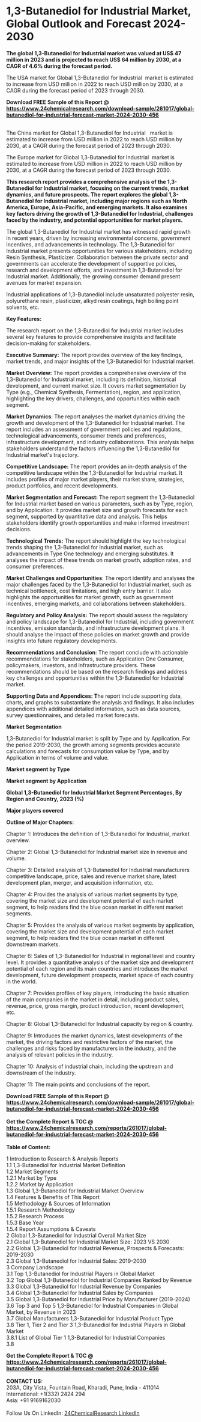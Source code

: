 <h1>1,3-Butanediol for Industrial Market, Global Outlook and Forecast 2024-2030</h1><p><strong>The global 1,3-Butanediol for Industrial market was valued at US$ 47 million in 2023 and is projected to reach US$ 64 million by 2030, at a CAGR of 4.6% during the forecast period.</strong></p><p>
</p><p>The USA market for Global 1,3-Butanediol for Industrial  market is estimated to increase from USD million in 2022 to reach USD million by 2030, at a CAGR during the forecast period of 2023 through 2030.</p><div><b>Download FREE Sample of this Report @ 
            <a href="https://www.24chemicalresearch.com/download-sample/261017/global-butanediol-for-industrial-forecast-market-2024-2030-456">
            https://www.24chemicalresearch.com/download-sample/261017/global-butanediol-for-industrial-forecast-market-2024-2030-456</a></b></div><br><p>
</p><p>The China market for Global 1,3-Butanediol for Industrial   market is estimated to increase from USD million in 2022 to reach USD million by 2030, at a CAGR during the forecast period of 2023 through 2030.</p><p>
</p><p>The Europe market for Global 1,3-Butanediol for Industrial  market is estimated to increase from USD million in 2022 to reach USD million by 2030, at a CAGR during the forecast period of 2023 through 2030.</p><p>
</p><p><strong>This research report provides a comprehensive analysis of the 1,3-Butanediol for Industrial market, focusing on the current trends, market dynamics, and future prospects. The report explores the global 1,3-Butanediol for Industrial market, including major regions such as North America, Europe, Asia-Pacific, and emerging markets. It also examines key factors driving the growth of 1,3-Butanediol for Industrial, challenges faced by the industry, and potential opportunities for market players.</strong></p><p>
The global 1,3-Butanediol for Industrial market has witnessed rapid growth in recent years, driven by increasing environmental concerns, government incentives, and advancements in technology. The 1,3-Butanediol for Industrial market presents opportunities for various stakeholders, including Resin Synthesis, Plasticizer. Collaboration between the private sector and governments can accelerate the development of supportive policies, research and development efforts, and investment in 1,3-Butanediol for Industrial market. Additionally, the growing consumer demand present avenues for market expansion.</p><p>
Industrial applications of 1,3-Butanediol include unsaturated polyester resin, polyurethane resin, plasticizer, alkyd resin coatings, high boiling point solvents, etc.</p><p>
<strong>Key Features:</strong></p><p>
The research report on the 1,3-Butanediol for Industrial market includes several key features to provide comprehensive insights and facilitate decision-making for stakeholders.</p><p>
<strong>Executive Summary:</strong> The report provides overview of the key findings, market trends, and major insights of the 1,3-Butanediol for Industrial market.</p><p>
<strong>Market Overview:</strong> The report provides a comprehensive overview of the 1,3-Butanediol for Industrial market, including its definition, historical development, and current market size. It covers market segmentation by Type (e.g., Chemical Synthesis, Fermentation), region, and application, highlighting the key drivers, challenges, and opportunities within each segment.</p><p>
<strong>Market Dynamics</strong>: The report analyses the market dynamics driving the growth and development of the 1,3-Butanediol for Industrial market. The report includes an assessment of government policies and regulations, technological advancements, consumer trends and preferences, infrastructure development, and industry collaborations. This analysis helps stakeholders understand the factors influencing the 1,3-Butanediol for Industrial market's trajectory.</p><p>
<strong>Competitive Landscape:</strong> The report provides an in-depth analysis of the competitive landscape within the 1,3-Butanediol for Industrial market. It includes profiles of major market players, their market share, strategies, product portfolios, and recent developments.</p><p>
<strong>Market Segmentation and Forecast: </strong>The report segment the 1,3-Butanediol for Industrial market based on various parameters, such as by Type, region, and by Application. It provides market size and growth forecasts for each segment, supported by quantitative data and analysis. This helps stakeholders identify growth opportunities and make informed investment decisions.</p><p>
<strong>Technological Trends:</strong> The report should highlight the key technological trends shaping the 1,3-Butanediol for Industrial market, such as advancements in Type One technology and emerging substitutes. It analyses the impact of these trends on market growth, adoption rates, and consumer preferences.</p><p>
<strong>Market Challenges and Opportunities</strong>: The report identify and analyses the major challenges faced by the 1,3-Butanediol for Industrial market, such as technical bottleneck, cost limitations, and high entry barrier. It also highlights the opportunities for market growth, such as government incentives, emerging markets, and collaborations between stakeholders.</p><p>
<strong>Regulatory and Policy Analysis:</strong> The report should assess the regulatory and policy landscape for 1,3-Butanediol for Industrial, including government incentives, emission standards, and infrastructure development plans. It should analyse the impact of these policies on market growth and provide insights into future regulatory developments.</p><p>
<strong>Recommendations and Conclusion</strong>: The report conclude with actionable recommendations for stakeholders, such as Application One Consumer, policymakers, investors, and infrastructure providers. These recommendations should be based on the research findings and address key challenges and opportunities within the 1,3-Butanediol for Industrial market.</p><p>
<strong>Supporting Data and Appendices: T</strong>he report include supporting data, charts, and graphs to substantiate the analysis and findings. It also includes appendices with additional detailed information, such as data sources, survey questionnaires, and detailed market forecasts.</p><p>
<strong>Market Segmentation</strong></p><p>
1,3-Butanediol for Industrial market is split by Type and by Application. For the period 2019-2030, the growth among segments provides accurate calculations and forecasts for consumption value by Type, and by Application in terms of volume and value.</p><p>
<strong>Market segment by Type</strong></p><p>
</p><p>
</p><p><strong>Market segment by Application</strong></p><p>
</p><p>
</p><p><strong>Global 1,3-Butanediol for Industrial Market Segment Percentages, By Region and Country, 2023 (%)</strong></p><p>
</p><p>
</p><p><strong>Major players covered</strong></p><p>
</p><p>
</p><p><strong>Outline of Major Chapters:</strong></p><p>
Chapter 1: Introduces the definition of 1,3-Butanediol for Industrial, market overview.</p><p>
Chapter 2: Global 1,3-Butanediol for Industrial market size in revenue and volume.</p><p>
Chapter 3: Detailed analysis of 1,3-Butanediol for Industrial manufacturers competitive landscape, price, sales and revenue market share, latest development plan, merger, and acquisition information, etc.</p><p>
Chapter 4: Provides the analysis of various market segments by type, covering the market size and development potential of each market segment, to help readers find the blue ocean market in different market segments.</p><p>
Chapter 5: Provides the analysis of various market segments by application, covering the market size and development potential of each market segment, to help readers find the blue ocean market in different downstream markets.</p><p>
Chapter 6: Sales of 1,3-Butanediol for Industrial in regional level and country level. It provides a quantitative analysis of the market size and development potential of each region and its main countries and introduces the market development, future development prospects, market space of each country in the world.</p><p>
Chapter 7: Provides profiles of key players, introducing the basic situation of the main companies in the market in detail, including product sales, revenue, price, gross margin, product introduction, recent development, etc.</p><p>
Chapter 8: Global 1,3-Butanediol for Industrial capacity by region &amp; country.</p><p>
Chapter 9: Introduces the market dynamics, latest developments of the market, the driving factors and restrictive factors of the market, the challenges and risks faced by manufacturers in the industry, and the analysis of relevant policies in the industry.</p><p>
Chapter 10: Analysis of industrial chain, including the upstream and downstream of the industry.</p><p>
Chapter 11: The main points and conclusions of the report.</p><div><b>Download FREE Sample of this Report @ 
            <a href="https://www.24chemicalresearch.com/download-sample/261017/global-butanediol-for-industrial-forecast-market-2024-2030-456">
            https://www.24chemicalresearch.com/download-sample/261017/global-butanediol-for-industrial-forecast-market-2024-2030-456</a></b></div><br><div><b>Get the Complete Report & TOC @ 
            <a href="https://www.24chemicalresearch.com/reports/261017/global-butanediol-for-industrial-forecast-market-2024-2030-456">
            https://www.24chemicalresearch.com/reports/261017/global-butanediol-for-industrial-forecast-market-2024-2030-456</a></b></div><br>
            <b>Table of Content:</b><p>1 Introduction to Research & Analysis Reports<br />
    1.1 1,3-Butanediol for Industrial Market Definition<br />
    1.2 Market Segments<br />
        1.2.1 Market by Type<br />
        1.2.2 Market by Application<br />
    1.3 Global 1,3-Butanediol for Industrial Market Overview<br />
    1.4 Features & Benefits of This Report<br />
    1.5 Methodology & Sources of Information<br />
        1.5.1 Research Methodology<br />
        1.5.2 Research Process<br />
        1.5.3 Base Year<br />
        1.5.4 Report Assumptions & Caveats<br />
2 Global 1,3-Butanediol for Industrial Overall Market Size<br />
    2.1 Global 1,3-Butanediol for Industrial Market Size: 2023 VS 2030<br />
    2.2 Global 1,3-Butanediol for Industrial Revenue, Prospects & Forecasts: 2019-2030<br />
    2.3 Global 1,3-Butanediol for Industrial Sales: 2019-2030<br />
3 Company Landscape<br />
    3.1 Top 1,3-Butanediol for Industrial Players in Global Market<br />
    3.2 Top Global 1,3-Butanediol for Industrial Companies Ranked by Revenue<br />
    3.3 Global 1,3-Butanediol for Industrial Revenue by Companies<br />
    3.4 Global 1,3-Butanediol for Industrial Sales by Companies<br />
    3.5 Global 1,3-Butanediol for Industrial Price by Manufacturer (2019-2024)<br />
    3.6 Top 3 and Top 5 1,3-Butanediol for Industrial Companies in Global Market, by Revenue in 2023<br />
    3.7 Global Manufacturers 1,3-Butanediol for Industrial Product Type<br />
    3.8 Tier 1, Tier 2 and Tier 3 1,3-Butanediol for Industrial Players in Global Market<br />
        3.8.1 List of Global Tier 1 1,3-Butanediol for Industrial Companies<br />
        3.8</p><div><b>Get the Complete Report & TOC @ 
            <a href="https://www.24chemicalresearch.com/reports/261017/global-butanediol-for-industrial-forecast-market-2024-2030-456">
            https://www.24chemicalresearch.com/reports/261017/global-butanediol-for-industrial-forecast-market-2024-2030-456</a></b></div><br><b>CONTACT US:</b><br>
            203A, City Vista, Fountain Road, Kharadi, Pune, India - 411014<br>
            International: +1(332) 2424 294<br>
            Asia: +91 9169162030 <br><br>
            Follow Us On LinkedIn: <a href="https://www.linkedin.com/company/24chemicalresearch/">24ChemicalResearch LinkedIn</a>